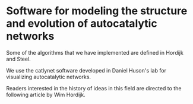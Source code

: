 # Software for modeling the structure and evolution of autocatalytic networks 

Some of the algorithms that we have implemented are defined in Hordijk and Steel. 

We use the catlynet software developed in Daniel Huson's lab for visualizing autocatalytic networks.

Readers interested in the history of ideas in this field are directed to the following article by Wim Hordijk. 




